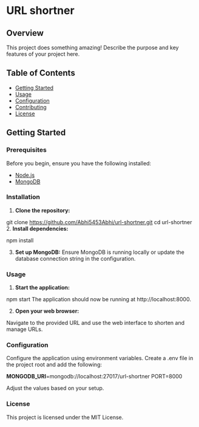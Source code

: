 # URL shortner

## Overview

This project does something amazing! Describe the purpose and key features of your project here.

## Table of Contents
- [Getting Started](#getting-started)
- [Usage](#usage)
- [Configuration](#configuration)
- [Contributing](#contributing)
- [License](#license)

## Getting Started

### Prerequisites

Before you begin, ensure you have the following installed:

- [Node.js](https://nodejs.org/)
- [MongoDB](https://www.mongodb.com/try/download/community)

### Installation

1. **Clone the repository:**

git clone https://github.com/Abhi5453Abhi/url-shortner.git
cd url-shortner
2. **Install dependencies:**

npm install

3. **Set up MongoDB:**
Ensure MongoDB is running locally or update the database connection string in the configuration.

### Usage
1. **Start the application:**

npm start
The application should now be running at http://localhost:8000.

2. **Open your web browser:**

Navigate to the provided URL and use the web interface to shorten and manage URLs.

### Configuration
Configure the application using environment variables. Create a .env file in the project root and add the following:

**MONGODB_URI**=mongodb://localhost:27017/url-shortner
PORT=8000

Adjust the values based on your setup.

### License
This project is licensed under the MIT License.